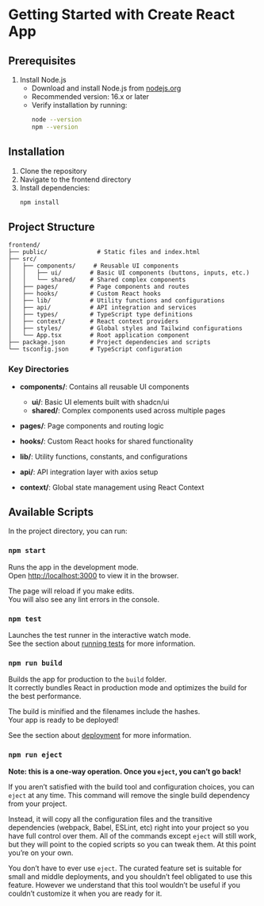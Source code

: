 # Getting Started with Create React App

## Prerequisites

1. Install Node.js
   - Download and install Node.js from [nodejs.org](https://nodejs.org/)
   - Recommended version: 16.x or later
   - Verify installation by running:
     ```bash
     node --version
     npm --version
     ```

## Installation

1. Clone the repository
2. Navigate to the frontend directory
3. Install dependencies:
   ```bash
   npm install
   ```

## Project Structure

```
frontend/
├── public/              # Static files and index.html
├── src/
│   ├── components/     # Reusable UI components
│   │   ├── ui/        # Basic UI components (buttons, inputs, etc.)
│   │   └── shared/    # Shared complex components
│   ├── pages/         # Page components and routes
│   ├── hooks/         # Custom React hooks
│   ├── lib/           # Utility functions and configurations
│   ├── api/           # API integration and services
│   ├── types/         # TypeScript type definitions
│   ├── context/       # React context providers
│   ├── styles/        # Global styles and Tailwind configurations
│   └── App.tsx        # Root application component
├── package.json       # Project dependencies and scripts
└── tsconfig.json      # TypeScript configuration
```

### Key Directories

- **components/**: Contains all reusable UI components
  - **ui/**: Basic UI elements built with shadcn/ui
  - **shared/**: Complex components used across multiple pages

- **pages/**: Page components and routing logic

- **hooks/**: Custom React hooks for shared functionality

- **lib/**: Utility functions, constants, and configurations

- **api/**: API integration layer with axios setup

- **context/**: Global state management using React Context

## Available Scripts

In the project directory, you can run:

### `npm start`

Runs the app in the development mode.\
Open [http://localhost:3000](http://localhost:3000) to view it in the browser.

The page will reload if you make edits.\
You will also see any lint errors in the console.

### `npm test`

Launches the test runner in the interactive watch mode.\
See the section about [running tests](https://facebook.github.io/create-react-app/docs/running-tests) for more information.

### `npm run build`

Builds the app for production to the `build` folder.\
It correctly bundles React in production mode and optimizes the build for the best performance.

The build is minified and the filenames include the hashes.\
Your app is ready to be deployed!

See the section about [deployment](https://facebook.github.io/create-react-app/docs/deployment) for more information.

### `npm run eject`

**Note: this is a one-way operation. Once you `eject`, you can’t go back!**

If you aren’t satisfied with the build tool and configuration choices, you can `eject` at any time. This command will remove the single build dependency from your project.

Instead, it will copy all the configuration files and the transitive dependencies (webpack, Babel, ESLint, etc) right into your project so you have full control over them. All of the commands except `eject` will still work, but they will point to the copied scripts so you can tweak them. At this point you’re on your own.

You don’t have to ever use `eject`. The curated feature set is suitable for small and middle deployments, and you shouldn’t feel obligated to use this feature. However we understand that this tool wouldn’t be useful if you couldn’t customize it when you are ready for it.


